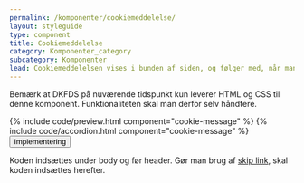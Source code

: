 ```yaml
---
permalink: /komponenter/cookiemeddelelse/
layout: styleguide
type: component
title: Cookiemeddelelse
category: Komponenter_category
subcategory: Komponenter
lead: Cookiemeddelelsen vises i bunden af siden, og følger med, når man scroller på siden.
---
```

<div class="alert alert-info alert--paragraph" role="alert">
    <div class="alert-body">
        <p class="alert-text">
            Bemærk at DKFDS på nuværende tidspunkt kun leverer HTML og CSS til denne komponent. Funktionaliteten skal man derfor selv håndtere.
        </p>
    </div>
</div>
{% include code/preview.html component="cookie-message" %}
{% include code/accordion.html component="cookie-message" %}
<div class="accordion accordion-bordered">
  <button class="button-unstyled accordion-button"
      aria-expanded="false" aria-controls="code-cookiemessage-docs">
    Implementering
  </button>
  <div id="code-cookiemessage-docs" aria-hidden="true" class="accordion-content">
    <p>Koden indsættes under body og før header. Gør man brug af <a href="/design/typography/#skip-link">skip link</a>, skal koden indsættes herefter.</p>
  </div>
</div>
